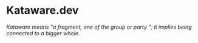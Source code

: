 # Kataware.dev

_Kataware means "a fragment, one of the group or party "; it implies being connected to a bigger whole._
